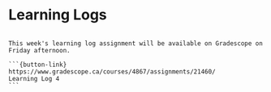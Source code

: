 # Learning Logs

````{card}

This week's learning log assignment will be available on Gradescope on Friday afternoon.

```{button-link} https://www.gradescope.ca/courses/4867/assignments/21460/
Learning Log 4
```
````